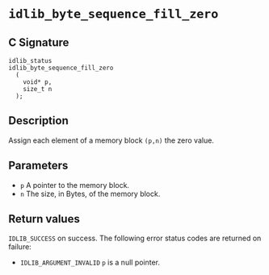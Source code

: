 # `idlib_byte_sequence_fill_zero`

## C Signature
```
idlib_status
idlib_byte_sequence_fill_zero
  (
    void* p,
    size_t n
  );
```

## Description
Assign each element of a memory block `(p,n)` the zero value.

## Parameters
- `p` A pointer to the memory block.
- `n` The size, in Bytes, of the memory block.

## Return values
`IDLIB_SUCCESS` on success.
The following error status codes are returned on failure:
- `IDLIB_ARGUMENT_INVALID` `p` is a null pointer.
